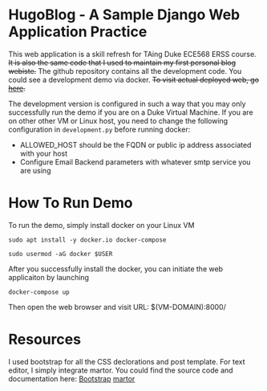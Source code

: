 # HugoBlog - A Sample Django Web Application Practice
  This web application is a skill refresh for TAing Duke ECE568 ERSS course. ~~It is also the same code that I used to maintain my first personal blog webiste.~~ The github repository contains all the development code. You could see a development demo via docker. ~~To visit actual deployed web, go [here](placeholder).~~ 
  
  The development version is configured in such a way that you may only successfully run the demo if you are on a Duke Virtual Machine. If you are on other other VM or Linux host, you need to change the following configuration in `development.py` before running docker:
  * ALLOWED_HOST should be the FQDN or public ip address associated with your host
  * Configure Email Backend parameters with whatever smtp service you are using

# How To Run Demo
  To run the demo, simply install docker on your Linux VM

  `sudo apt install -y docker.io docker-compose`

  `sudo usermod -aG docker $USER`

  After you successfully install the docker, you can initiate the web applicaiton by launching

  `docker-compose up`

  Then open the web browser and visit URL: $(VM-DOMAIN):8000/

# Resources
  I used bootstrap for all the CSS declorations and post template. For text editor, I simply integrate martor.
  You could find the source code and documentation here:
  [Bootstrap](https://startbootstrap.com/template-overviews/clean-blog/)
  [martor](https://github.com/agusmakmun/django-markdown-editor)
  
